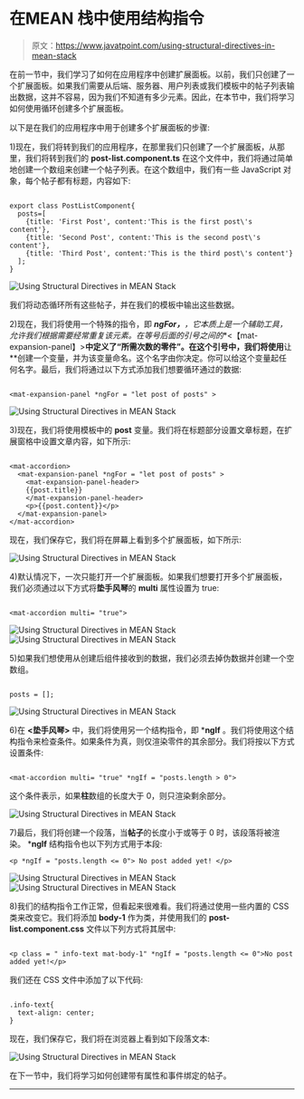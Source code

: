 # 在MEAN 栈中使用结构指令

> 原文：<https://www.javatpoint.com/using-structural-directives-in-mean-stack>

在前一节中，我们学习了如何在应用程序中创建扩展面板。以前，我们只创建了一个扩展面板。如果我们需要从后端、服务器、用户列表或我们模板中的帖子列表输出数据，这并不容易，因为我们不知道有多少元素。因此，在本节中，我们将学习如何使用循环创建多个扩展面板。

以下是在我们的应用程序中用于创建多个扩展面板的步骤:

1)现在，我们将转到我们的应用程序，在那里我们只创建了一个扩展面板，从那里，我们将转到我们的 **post-list.component.ts** 在这个文件中，我们将通过简单地创建一个数组来创建一个帖子列表。在这个数组中，我们有一些 JavaScript 对象，每个帖子都有标题，内容如下:

```

export class PostListComponent{
  posts=[
    {title: 'First Post', content:'This is the first post\'s content'},
    {title: 'Second Post', content:'This is the second post\'s content'},
    {title: 'Third Post', content:'This is the third post\'s content'}  
  ];
}

```

![Using Structural Directives in MEAN Stack](img/2a60d726b55a0a0b2d53df7f1e11ed02.png)

我们将动态循环所有这些帖子，并在我们的模板中输出这些数据。

2)现在，我们将使用一个特殊的指令，即 ***ngFor，**，它本质上是一个辅助工具，允许我们根据需要经常重复该元素。在等号后面的引号之间的**<【mat-expansion-panel】>**中定义了“所需次数的零件”。在这个引号中，我们将使用**让**创建一个变量，并为该变量命名。这个名字由你决定。你可以给这个变量起任何名字。最后，我们将通过以下方式添加我们想要循环通过的数据:

```

<mat-expansion-panel *ngFor = "let post of posts" >

```

![Using Structural Directives in MEAN Stack](img/e1e04a583762fcfd40c4cfdf6361a3f2.png)

3)现在，我们将使用模板中的 **post** 变量。我们将在标题部分设置文章标题，在扩展窗格中设置文章内容，如下所示:

```

<mat-accordion>
  <mat-expansion-panel *ngFor = "let post of posts" >
    <mat-expansion-panel-header>
    {{post.title}}
    </mat-expansion-panel-header>
    <p>{{post.content}}</p>
  </mat-expansion-panel>
</mat-accordion>

```

现在，我们保存它，我们将在屏幕上看到多个扩展面板，如下所示:

![Using Structural Directives in MEAN Stack](img/7874b04b2f78b1797080c160b8c7a02b.png)

4)默认情况下，一次只能打开一个扩展面板。如果我们想要打开多个扩展面板，我们必须通过以下方式将**垫手风琴**的 **multi** 属性设置为 true:

```

<mat-accordion multi= "true">

```

![Using Structural Directives in MEAN Stack](img/70f8dcd1f357e6900d9b8cfddda73760.png)
![Using Structural Directives in MEAN Stack](img/9396a2892a797e88c1c1d32d7e90c114.png)

5)如果我们想使用从创建后组件接收到的数据，我们必须去掉伪数据并创建一个空数组。

```

posts = [];

```

![Using Structural Directives in MEAN Stack](img/fc4f03ffa273d98b3c57b355ec76327a.png)

6)在 **<垫手风琴>** 中，我们将使用另一个结构指令，即 ***ngIf** 。我们将使用这个结构指令来检查条件。如果条件为真，则仅渲染零件的其余部分。我们将按以下方式设置条件:

```

<mat-accordion multi= "true" *ngIf = "posts.length > 0">

```

这个条件表示，如果**柱**数组的长度大于 0，则只渲染剩余部分。

![Using Structural Directives in MEAN Stack](img/3d6f1c39932c692aa3ea964534b49a73.png)

7)最后，我们将创建一个段落，当**帖子**的长度小于或等于 0 时，该段落将被渲染。 ***ngIf** 结构指令也以下列方式用于本段:

```
<p *ngIf = "posts.length <= 0"> No post added yet! </p>

```

![Using Structural Directives in MEAN Stack](img/30fe2d880e21cb0e9777f82e315ff228.png)
![Using Structural Directives in MEAN Stack](img/e37eb11baf334484997a778834894472.png)

8)我们的结构指令工作正常，但看起来很难看。我们将通过使用一些内置的 CSS 类来改变它。我们将添加 **body-1** 作为类，并使用我们的 **post-list.component.css** 文件以下列方式将其居中:

```

<p class = " info-text mat-body-1" *ngIf = "posts.length <= 0">No post added yet!</p>

```

我们还在 CSS 文件中添加了以下代码:

```

.info-text{
  text-align: center;
}

```

现在，我们保存它，我们将在浏览器上看到如下段落文本:

![Using Structural Directives in MEAN Stack](img/9002caac5672a7115c7638b7c2317fe3.png)

在下一节中，我们将学习如何创建带有属性和事件绑定的帖子。

* * *